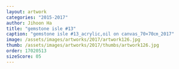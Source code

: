```yaml
---
layout: artwork
categories: "2015-2017"
author: Jihoon Ha
title: "gemstone isle #13"
caption: "gemstone isle #13_acrylic,oil on canvas_70×70㎝_2017"
image: /assets/images/artworks/2017/artwork126.jpg
thumb: /assets/images/artworks/2017/thumbs/artwork126.jpg
order: 17020513
sizeScore: 05
---
```

